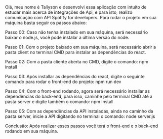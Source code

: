 Olá, meu nome é Tallyson e desenvolvi essa aplicação com intuito de estudar mais acerca de integrações de Api, e para isto, realizo comunicação com API Spotify for developers.
Para rodar o projeto em sua máquina basta seguir os passos abaixo:

Passo 00: Caso não tenha instalado em sua máquina, será necessário baixar o node.js, você pode instalar a última versão do node.

Passo 01: Com o projeto baixado em sua máquina, será necessário abrir a pasta client no terminal CMD para instalar as dependências do react.

Passo 02: Com a pasta cliente aberta no CMD, digite o comando: npm install

Passo 03: Após installar as dependências do react, digite o seguinte comando para rodar o front-end do projeto: npm run dev

Passo 04: Com o front-end rodando, agora será necessário installar as dependências do back-end, para isso, caminhe pelo terminal CMD até a pasta server e digite também o comando: npm install

Passo 05: Com as dependências da API instaladas, ainda no caminho da pasta server, inicie a API digitando no terminal o comando: node server.js

Conclusão: Após realizar esses passos você terá o front-end e o back-end rodando em sua máquina.
